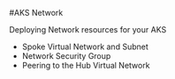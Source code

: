 #AKS Network

Deploying Network resources for your AKS

- Spoke Virtual Network and Subnet
- Network Security Group
- Peering to the Hub Virtual Network
